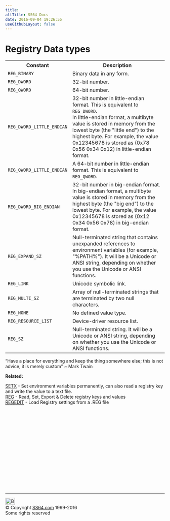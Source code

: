 ```yaml
---
title:
altTitle: SS64 Docs
date: 2016-09-04 19:26:55
useGithubLayout: false
---
```

<!-- #BeginLibraryItem "/Library/head_nt.lbi" --><!-- #EndLibraryItem --><h1>Registry Data types</h1> 
<table>
<tbody><tr><th>Constant</th><th>Description</th></tr>
<tr><td><a id="reg_binary"></a><code>REG_BINARY</code>
</td><td>Binary data in any form.</td></tr>
<tr><td><a id="reg_dword"></a><code>REG_DWORD</code></td>
<td>32-bit number.</td></tr>
<tr><td><a id="reg_qword"></a><code>REG_QWORD</code></td>
<td>64-bit number.</td></tr>
<tr><td><a id="reg_dword_little_endian"></a><code>REG_DWORD_LITTLE_ENDIAN</code></td>
<td>32-bit number in little-endian format. This is equivalent to <code>REG_DWORD</code>.<br>In little-endian format, a multibyte value is stored in memory from the lowest byte (the "little end") to the highest byte. For example, the value 0x12345678 is stored as (0x78 0x56 0x34 0x12) in little-endian format.</td></tr>
<tr><td><a id="reg_qword_little_endian"></a><code>REG_QWORD_LITTLE_ENDIAN</code></td>
<td>A 64-bit number in little-endian format. This is equivalent to <code>REG_QWORD</code>.</td></tr>
<tr><td><a id="reg_dword_big_endian"></a><code>REG_DWORD_BIG_ENDIAN</code></td>
<td>32-bit number in big-endian format.<br>In big-endian format, a multibyte value is stored in memory from the highest byte (the "big end") to the lowest byte. For example, the value 0x12345678 is stored as (0x12 0x34 0x56 0x78) in big-endian format.</td></tr>
<tr><td><a id="reg_expand_sz"></a><code>REG_EXPAND_SZ</code></td>
<td>Null-terminated string that contains unexpanded references to environment variables (for example, "%PATH%"). It will be a Unicode or ANSI string, depending on whether you use the Unicode or ANSI functions.</td></tr>
<tr><td><a id="reg_link"></a><code>REG_LINK</code></td>
<td>Unicode symbolic link.</td></tr>
<tr><td><a id="reg_multi_sz"></a><code>REG_MULTI_SZ</code></td>
<td>Array of null-terminated strings that are terminated by two null characters.</td></tr>
<tr><td><a id="reg_none"></a><code>REG_NONE</code></td>
<td>No defined value type.</td></tr>
<tr><td><a id="reg_resource_list"></a><code>REG_RESOURCE_LIST</code></td>
<td>Device-driver resource list.</td></tr>
<tr><td><a id="reg_sz"></a><code>REG_SZ</code></td>
<td>Null-terminated string. It will be a Unicode or ANSI string, depending on whether you use the Unicode or ANSI functions.</td></tr>
</tbody></table>
<p class="quote">“Have a place for everything and keep the thing somewhere else; this is not advice, it is merely custom” ~ Mark Twain</p>
<p><b>Related:</b></p>
<p><a href="setx.html">SETX</a> - Set environment variables permanently, can also read a registry key and write the value to a text file.<br>
<a href="reg.html">REG</a> -  Read, Set, Export &amp; Delete registry keys and values<br>
<a href="regedit.html">REGEDIT</a> - Load Registry settings from a .REG file</p><!-- #BeginLibraryItem "/Library/foot_nt.lbi" --><p>
<!-- windows300 -->
<ins class="adsbygoogle" style="display:inline-block;width:300px;height:250px" data-ad-client="ca-pub-6140977852749469" data-ad-slot="7649547908"></ins>
<script>
(adsbygoogle = window.adsbygoogle || []).push({});
</script></p>
<hr>
<div id="bl" class="footer"><a href="reg-types.html#"><img src="../images/top.png" width="30" height="22" alt="Back to the Top"></a></div>
<div id="br" class="footer, tagline">© Copyright <a href="../index.html">SS64.com</a> 1999-2016<br>
Some rights reserved</div><!-- #EndLibraryItem -->
